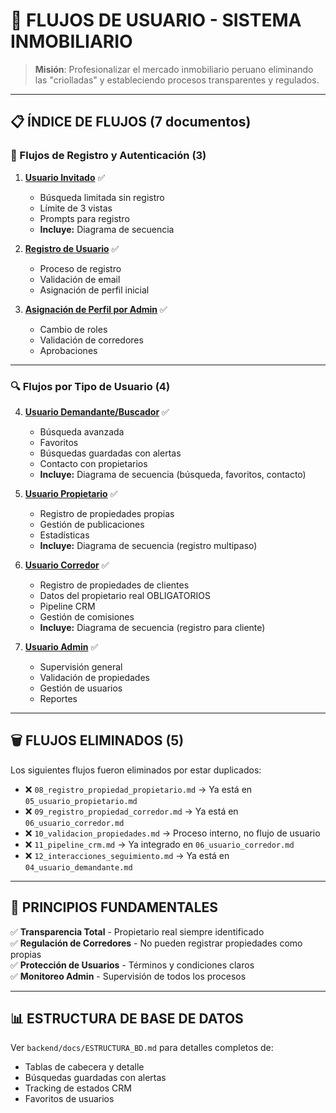 # 🚀 FLUJOS DE USUARIO - SISTEMA INMOBILIARIO

> **Misión**: Profesionalizar el mercado inmobiliario peruano eliminando las "criolladas" y estableciendo procesos transparentes y regulados.

---

## 📋 ÍNDICE DE FLUJOS (7 documentos)

### 👤 Flujos de Registro y Autenticación (3)

1. **[Usuario Invitado](./01_usuario_invitado.md)** ✅
   - Búsqueda limitada sin registro
   - Límite de 3 vistas
   - Prompts para registro
   - **Incluye:** Diagrama de secuencia

2. **[Registro de Usuario](./02_registro_usuario.md)** ✅
   - Proceso de registro
   - Validación de email
   - Asignación de perfil inicial

3. **[Asignación de Perfil por Admin](./03_asignacion_perfil.md)** ✅
   - Cambio de roles
   - Validación de corredores
   - Aprobaciones

---

### 🔍 Flujos por Tipo de Usuario (4)

4. **[Usuario Demandante/Buscador](./04_usuario_demandante.md)** ✅
   - Búsqueda avanzada
   - Favoritos
   - Búsquedas guardadas con alertas
   - Contacto con propietarios
   - **Incluye:** Diagrama de secuencia (búsqueda, favoritos, contacto)

5. **[Usuario Propietario](./05_usuario_propietario.md)** ✅
   - Registro de propiedades propias
   - Gestión de publicaciones
   - Estadísticas
   - **Incluye:** Diagrama de secuencia (registro multipaso)

6. **[Usuario Corredor](./06_usuario_corredor.md)** ✅
   - Registro de propiedades de clientes
   - Datos del propietario real OBLIGATORIOS
   - Pipeline CRM
   - Gestión de comisiones
   - **Incluye:** Diagrama de secuencia (registro para cliente)

7. **[Usuario Admin](./07_usuario_admin.md)** ✅
   - Supervisión general
   - Validación de propiedades
   - Gestión de usuarios
   - Reportes

---

## 🗑️ FLUJOS ELIMINADOS (5)

Los siguientes flujos fueron eliminados por estar duplicados:

- ❌ `08_registro_propiedad_propietario.md` → Ya está en `05_usuario_propietario.md`
- ❌ `09_registro_propiedad_corredor.md` → Ya está en `06_usuario_corredor.md`
- ❌ `10_validacion_propiedades.md` → Proceso interno, no flujo de usuario
- ❌ `11_pipeline_crm.md` → Ya integrado en `06_usuario_corredor.md`
- ❌ `12_interacciones_seguimiento.md` → Ya está en `04_usuario_demandante.md`

---

## 🎯 PRINCIPIOS FUNDAMENTALES

✅ **Transparencia Total** - Propietario real siempre identificado  
✅ **Regulación de Corredores** - No pueden registrar propiedades como propias  
✅ **Protección de Usuarios** - Términos y condiciones claros  
✅ **Monitoreo Admin** - Supervisión de todos los procesos  

---

## 📊 ESTRUCTURA DE BASE DE DATOS

Ver `backend/docs/ESTRUCTURA_BD.md` para detalles completos de:
- Tablas de cabecera y detalle
- Búsquedas guardadas con alertas
- Tracking de estados CRM
- Favoritos de usuarios
